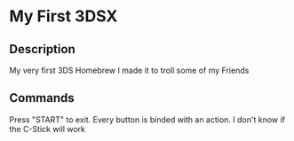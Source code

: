 # My First 3DSX
## Description
My very first 3DS Homebrew
I made it to troll some of my Friends
## Commands
Press "START" to exit.
Every button is binded with an action.
I don't know if the C-Stick will work
